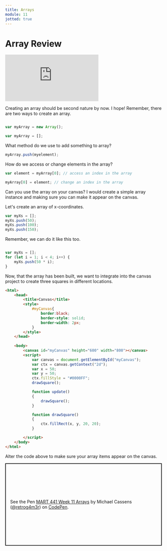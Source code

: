 ```yaml
---
title: Arrays
module: 11
jotted: true
---
```


# Array Review

<div class="embed-responsive embed-responsive-16by9"><iframe class="embed-responsive-item" src="https://www.youtube.com/embed/2XYeUsV4NG8" frameborder="0" allowfullscreen></iframe></div>

Creating an array should be second nature by now.  I hope!  Remember, there are two ways to create an array.

```javascript

var myArray = new Array();

var myArray = [];

```

What method do we use to add something to array?

```javascript
myArray.push(myelement);
```

How do we access or change elements in the array?

```javascript
var element = myArray[0]; // access an index in the array

myArray[0] = element; // change an index in the array
```

Can you use the array on your canvas?  I would create a simple array instance and making sure you can make it appear on the canvas.

Let's create an array of x-coordinates.

```js
var myXs = [];
myXs.push(50);
myXs.push(100);
myXs.push(150);
```

Remember, we can do it like this too.

```js

var myXs = [];
for (let i = 1; i < 4; i++) {
    myXs.push(50 * i);
}
```

Now, that the array has been built, we want to integrate into the canvas project to create three squares in different locations.

```html
<html>
    <head>
        <title>Canvas</title>
        <style>
            #myCanvas{
                border:black;
                border-style: solid;
                border-width: 2px;
            }
        </style>
    </head>
   
    <body>
        <canvas id="myCanvas" height="600" width="800"></canvas>
        <script>
            var canvas = document.getElementById("myCanvas");
            var ctx = canvas.getContext("2d");
            var x = 50;
            var y = 50;
            ctx.fillStyle = "#0000FF";
            drawSquare();

            function update()
            { 
                drawSquare();
            }

            function drawSquare()
            {
                ctx.fillRect(x, y, 20, 20);
            }

        </script>
    </body>
</html>

```

Alter the code above to make sure your array items appear on the canvas.

<p class="codepen" data-height="265" data-theme-id="light" data-default-tab="js,result" data-user="retrog4m3r" data-slug-hash="wvobajM" style="height: 265px; box-sizing: border-box; display: flex; align-items: center; justify-content: center; border: 2px solid; margin: 1em 0; padding: 1em;" data-pen-title="MART 441 Week 11 Arrays">
  <span>See the Pen <a href="https://codepen.io/retrog4m3r/pen/wvobajM">
  MART 441 Week 11 Arrays</a> by Michael Cassens (<a href="https://codepen.io/retrog4m3r">@retrog4m3r</a>)
  on <a href="https://codepen.io">CodePen</a>.</span>
</p>
<script async src="https://cpwebassets.codepen.io/assets/embed/ei.js"></script>